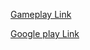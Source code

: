 

[Gameplay Link](https://youtube.com/shorts/z2u_k7TRpqI)                                       

[Google play Link](https://play.google.com/store/apps/details?id=com.PuffyStudios.MythologyRun3D)
